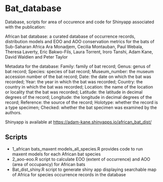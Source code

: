 # Bat_database

Database, scripts for area of occurence and code for Shinyapp associated with the publication:

African bat database: a curated database of occurrence records, distribution models and EOO and AOO conservation metrics for the bats of Sub-Saharan Africa
Ara Monadjem, Cecilia Montauban, Paul Webala, Theresa Laverty, Eric Bakwo-Fils, Laura Torrent, Iroro Tanshi, Adam Kane, David Waldien and Peter Taylor

Metadata for the database: 
Family: family of bat record; 
Genus: genus of bat record; 
Species: species of bat record; 
Museum_number: the museum accession number of the bat record; 
Date: the date on which the bat was recorded; 
Year: the year in which the bat was recorded; 
Country: the country in which the bat was recorded; 
Location: the name of the location or locality that the bat was recorded; 
Latitude: the latitude in decimal degrees of the record; 
Longitude: the longitude in decimal degrees of the record; 
Reference: the source of the record; 
Holotype: whether the record is a type specimen; 
Checked: whether the bat specimen was examined by the authors.

Shinyapp is available at https://adam-kane.shinyapps.io/african_bat_dist/

## Scripts  
* 1_african bats_maxent models_all_species.R provides code to run maxent models for each African bat species
* 2_aoo-eoo.R script to calculate EOO (extent of occurrence) and AOO (area of occupancy) for African bats
* Bat_dist_shiny.R script to generate shiny app displaying searchable map of Africa for species occurrence records in the database 


